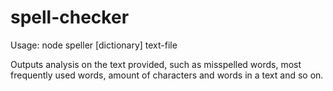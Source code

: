 # spell-checker

Usage: node speller [dictionary] text-file

Outputs analysis on the text provided, such as misspelled words, most frequently used words, amount of characters and words in a text and so on.

